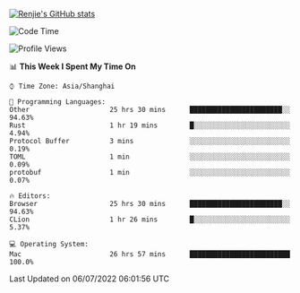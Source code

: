 [![Renjie's GitHub stats](https://github-readme-stats.vercel.app/api?username=liurenjie1024&show_icons=true&theme=chartreuse-dark)](https://github.com/anuraghazra/github-readme-stats)

<!--START_SECTION:waka-->
![Code Time](http://img.shields.io/badge/Code%20Time-45%20hrs%2014%20mins-blue)

![Profile Views](http://img.shields.io/badge/Profile%20Views-41-blue)

📊 **This Week I Spent My Time On** 

```text
⌚︎ Time Zone: Asia/Shanghai

💬 Programming Languages: 
Other                    25 hrs 30 mins      ███████████████████████░░   94.63% 
Rust                     1 hr 19 mins        █░░░░░░░░░░░░░░░░░░░░░░░░   4.94% 
Protocol Buffer          3 mins              ░░░░░░░░░░░░░░░░░░░░░░░░░   0.19% 
TOML                     1 min               ░░░░░░░░░░░░░░░░░░░░░░░░░   0.09% 
protobuf                 1 min               ░░░░░░░░░░░░░░░░░░░░░░░░░   0.07%

🔥 Editors: 
Browser                  25 hrs 30 mins      ███████████████████████░░   94.63% 
CLion                    1 hr 26 mins        █░░░░░░░░░░░░░░░░░░░░░░░░   5.37%

💻 Operating System: 
Mac                      26 hrs 57 mins      █████████████████████████   100.0%

```


 Last Updated on 06/07/2022 06:01:56 UTC
<!--END_SECTION:waka-->


